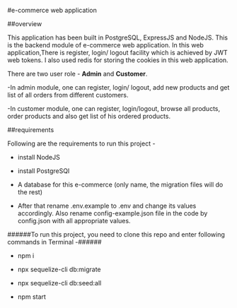 #e-commerce web application

##overview

This application has been built in PostgreSQL, ExpressJS and NodeJS.
This is the backend module of e-commerce web application. In this web application,There is register, login/ logout facility which is achieved by JWT web tokens. I also used redis for storing the cookies in this web application.

There are two user role - **Admin** and **Customer**.

-In admin module, one can register, login/ logout, add new products and get list of all orders from different customers.

-In customer module, one can register, login/logout, browse all products, order products and also get list of his ordered products.

##requirements

Following are the requirements to run this project - 

- install NodeJS
- install PostgreSQl
- A database for this e-commerce (only name, the migration files will do the rest)

- After that rename .env.example to .env and change its values accordingly. Also rename config-example.json file in the code by config.json with all appropriate values. 

######To run this project, you need to clone this repo and enter following commands in Terminal -######

- npm i

- npx sequelize-cli db:migrate

- npx sequelize-cli db:seed:all

- npm start